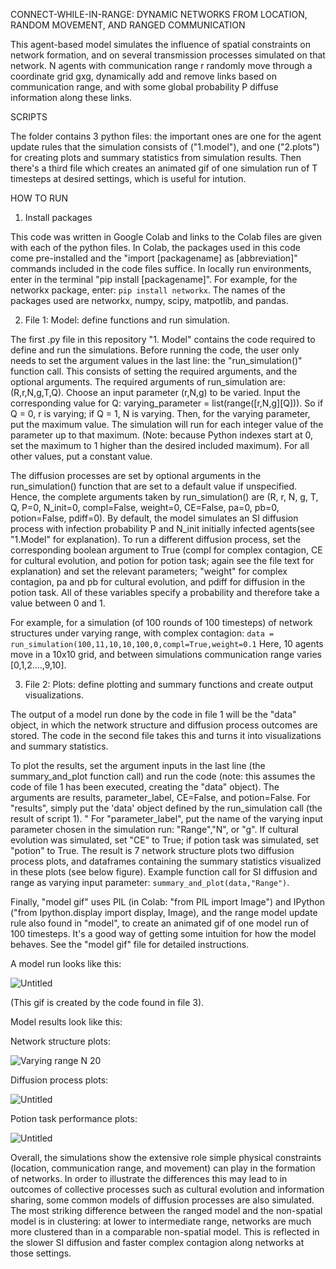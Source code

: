 CONNECT-WHILE-IN-RANGE: DYNAMIC NETWORKS FROM LOCATION, RANDOM MOVEMENT, AND RANGED COMMUNICATION

This agent-based model simulates the influence of spatial constraints on network formation, and on several transmission processes simulated on that network. 
N agents with communication range r randomly move through a coordinate grid gxg, dynamically add and remove links based on communication range, 
and with some global probability P diffuse information along these links.

SCRIPTS

The folder contains 3 python files: the important ones are one for the agent update rules that the simulation consists of ("1.model"), and one ("2.plots") for creating plots and summary statistics from simulation results. Then there's a third file which creates an animated gif of one simulation run of T timesteps at desired settings, which is useful for intution. 

HOW TO RUN

1. Install packages

This code was written in Google Colab and links to the Colab files are given with each of the python files. In Colab, the packages used in this code come pre-installed and the "import [packagename] as [abbreviation]" commands included in the code files suffice. In locally run environments, enter in the terminal "pip install [packagename]". For example, for the networkx package, enter:
   ```pip install networkx```.
The names of the packages used are networkx, numpy, scipy, matpotlib, and pandas.

2. File 1: Model: define functions and run simulation.

The first .py file in this repository "1. Model" contains the code required to define and run the simulations. Before running the code, the user only needs to set the argument values in the last line: the "run_simulation()" function call. This consists of setting the required arguments, and the optional arguments. The required arguments of run_simulation are: (R,r,N,g,T,Q). Choose an input parameter (r,N,g) to be varied. Input the corresponding value for Q: varying_parameter = list(range([r,N,g][Q])). So if Q = 0, r is varying; if Q = 1, N is varying. Then, for the varying parameter, put the maximum value. The simulation will run for each integer value of the parameter up to that maximum. (Note: because Python indexes start at 0, set the maximum to 1 higher than the desired included maximum). For all other values, put a constant value.

The diffusion processes are set by optional arguments in the run_simulation() function that are set to a default value if unspecified. Hence, the complete arguments taken by run_simulation() are (R, r, N, g, T, Q, P=0, N_init=0, compl=False, weight=0, CE=False, pa=0, pb=0, potion=False, pdiff=0). By default, the model simulates an SI diffusion process with infection probability P and N_init initially infected agents(see "1.Model" for explanation). To run a different diffusion process, set the corresponding boolean argument to True (compl for complex contagion, CE for cultural evolution, and potion for potion task; again see the file text for explanation) and set the relevant parameters; "weight" for complex contagion, pa and pb for cultural evolution, and pdiff for diffusion in the potion task. All of these variables specify a probability and therefore take a value between 0 and 1.

For example, for a simulation (of 100 rounds of 100 timesteps) of network structures under varying range, with complex contagion: 
```data = run_simulation(100,11,10,10,100,0,compl=True,weight=0.1``` Here, 10 agents move in a 10x10 grid, and between simulations communication range varies [0,1,2....,9,10]. 

3. File 2: Plots: define plotting and summary functions and create output visualizations.

The output of a model run done by the code in file 1 will be the "data" object, in which the network structure and diffusion process outcomes are stored. The code in the second file takes this and turns it into visualizations and summary statistics.

To plot the results, set the argument inputs in the last line (the summary_and_plot function call) and run the code (note: this assumes the code of file 1 has been executed, creating the "data" object). The arguments are results, parameter_label, CE=False, and potion=False. For "results", simply put the 'data' object defined by the run_simulation call (the result of script 1). " For "parameter_label", put the name of the varying input parameter chosen in the simulation run: "Range","N", or "g". If cultural evolution was simulated, set "CE" to True; if potion task was simulated, set "potion" to True. The result is 7 network structure plots two diffusion process plots, and dataframes containing the summary statistics visualized in these plots (see below figure). Example function call for SI diffusion and range as varying input parameter: ```summary_and_plot(data,"Range")```.

Finally, "model gif" uses PIL (in Colab: "from PIL import Image") and IPython ("from Ipython.display import display, Image), and the range model update rule also found in "model", to create an animated gif of one model run of 100 timesteps. It's a good way of getting some intuition for how the model behaves. See the "model gif" file for detailed instructions.

A model run looks like this: 

![Untitled](https://github.com/niekkerssies/Range-model/assets/125357452/58f68008-731e-461e-80d7-394cbb75dc0a)

(This gif is created by the code found in file 3). 

Model results look like this: 

Network structure plots:

![Varying range N 20](https://github.com/user-attachments/assets/1c007b23-5cb9-405e-b22d-4b60775687dd)

Diffusion process plots:

![Untitled](https://github.com/niekkerssies/Range-model/assets/125357452/b03135dc-f129-4d94-a158-31bfae792ea0)

Potion task performance plots:

![Untitled](https://github.com/niekkerssies/Range-model/assets/125357452/3aa87b21-db99-4d5e-a0d0-a90c31c1c010)

Overall, the simulations show the extensive role simple physical constraints (location, communication range, and movement) can play in the formation of networks. In order to illustrate the differences this may lead to in outcomes of collective processes such as cultural evolution and information sharing,  some common models of diffusion processes are also simulated. The most striking difference between the ranged model and the non-spatial model is in clustering: at lower to intermediate range, networks are much more clustered than in a comparable non-spatial model. This is reflected in the slower SI diffusion and faster complex contagion along networks at those settings. 






